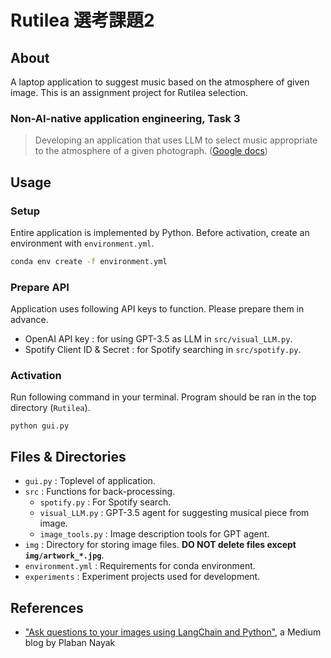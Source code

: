 # Rutilea 選考課題2

## About
A laptop application to suggest music based on the atmosphere of given image. This is an assignment project for Rutilea selection.

### Non-AI-native application engineering, Task 3
> Developing an application that uses LLM to select music appropriate to the atmosphere of a given photograph. ([Google docs](https://docs.google.com/document/d/1BQRDnBziHUUKzwzlD68ZyD3Bq0XrTHt2dYSwgHeLGP8/edit))

## Usage
### Setup
Entire application is implemented by Python. Before activation, create an environment with `environment.yml`.
```bash
conda env create -f environment.yml
```

### Prepare API
Application uses following API keys to function. Please prepare them in advance.
- OpenAI API key : for using GPT-3.5 as LLM in `src/visual_LLM.py`.
- Spotify Client ID & Secret : for Spotify searching in `src/spotify.py`.

### Activation
Run following command in your terminal. Program should be ran in the top directory (`Rutilea`).
```bash:~/Rutilea
python gui.py
```

## Files & Directories
- `gui.py` : Toplevel of application.
- `src` : Functions for back-processing.
    + `spotify.py` : For Spotify search.
    + `visual_LLM.py` : GPT-3.5 agent for suggesting musical piece from image.
    + `image_tools.py` : Image description tools for GPT agent.
- `img` : Directory for storing image files. **DO NOT delete files except `img/artwork_*.jpg`**.
- `environment.yml` : Requirements for conda environment.
- `experiments` : Experiment projects used for development.

## References
- ["Ask questions to your images using LangChain and Python"](https://nayakpplaban.medium.com/ask-questions-to-your-images-using-langchain-and-python-1aeb30f38751), a Medium blog by Plaban Nayak